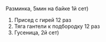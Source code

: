 Разминка, 5мин на байке
1й сет)
1) Присед с гирей 12 раз
2) Тяга гантели к подбородку 12 раз
3) Гусеница, 
2й сет)
